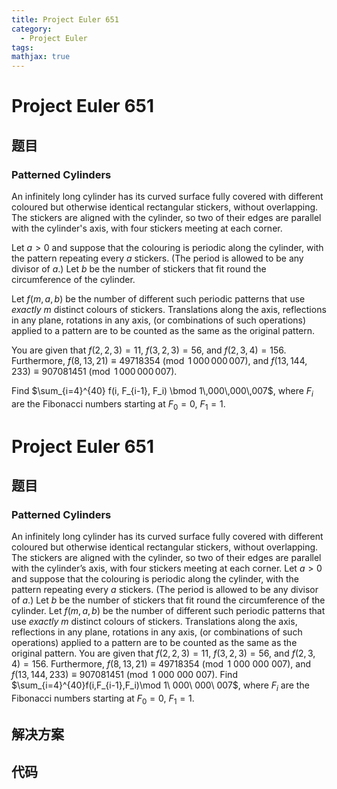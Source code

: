 ```yaml
---
title: Project Euler 651
category:
  - Project Euler
tags:
mathjax: true
---
```

<escape><!-- more --></escape>
    
# Project Euler 651
## 题目
### Patterned Cylinders


An infinitely long cylinder has its curved surface fully covered with different coloured but otherwise identical rectangular stickers, without overlapping. The stickers are aligned with the cylinder, so two of their edges are parallel with the cylinder's axis, with four stickers meeting at each corner.

Let $a>0$ and suppose that the colouring is periodic along the cylinder, with the pattern repeating every $a$ stickers. (The period is allowed to be any divisor of $a$.) Let $b$ be the number of stickers that fit round the circumference of the cylinder.

Let $f(m, a, b)$ be the number of different such periodic patterns that use <i>exactly</i> $m$ distinct colours of stickers. Translations along the axis, reflections in any plane, rotations in any axis, (or combinations of such operations) applied to a pattern are to be counted as the same as the original pattern.

You are given that $f(2, 2, 3) = 11$, $f(3, 2, 3) = 56$, and $f(2, 3, 4) = 156$.
Furthermore, $f(8, 13, 21) \equiv 49718354 \pmod{1\,000\,000\,007}$,
and $f(13, 144, 233) \equiv 907081451 \pmod{1\,000\,000\,007}$.

Find $\sum_{i=4}^{40} f(i, F_{i-1}, F_i) \bmod 1\,000\,000\,007$, where $F_i$ are the Fibonacci numbers starting at $F_0=0$, $F_1=1$.



# Project Euler 651
## 题目
### Patterned Cylinders

An infinitely long cylinder has its curved surface fully covered with different coloured but otherwise identical rectangular stickers, without overlapping. The stickers are aligned with the cylinder, so two of their edges are parallel with the cylinder’s axis, with four stickers meeting at each corner.
Let $a>0$ and suppose that the colouring is periodic along the cylinder, with the pattern repeating every $a$ stickers. (The period is allowed to be any divisor of $a$.) Let $b$ be the number of stickers that fit round the circumference of the cylinder.
Let $f(m,a,b)$ be the number of different such periodic patterns that use <em>exactly</em> $m$ distinct colours of stickers. Translations along the axis, reflections in any plane, rotations in any axis, (or combinations of such operations) applied to a pattern are to be counted as the same as the original pattern.
You are given that $f(2,2,3)=11$, $f(3,2,3)=56$, and $f(2,3,4)=156$. Furthermore, $f(8,13,21)\equiv 49718354\pmod{1\ 000\ 000\ 007}$, and $f(13,144,233) \equiv 907081451 \pmod{1\ 000\ 000\ 007}$.
Find $\sum_{i=4}^{40}f(i,F_{i-1},F_i)\mod 1\ 000\ 000\ 007$, where $F_i$ are the Fibonacci numbers starting at $F_0=0$, $F_1=1$.


## 解决方案


## 代码



